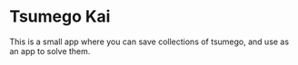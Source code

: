 # Tsumego Kai

This is a small app where you can save collections of tsumego, and use as an app to solve them.